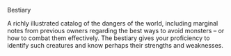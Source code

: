Bestiary

A richly illustrated catalog of the dangers of the world, including marginal notes from previous owners regarding the best ways to avoid monsters – or how to combat them effectively. The bestiary gives your proficiency to identify such creatures and know perhaps their strengths and weaknesses.